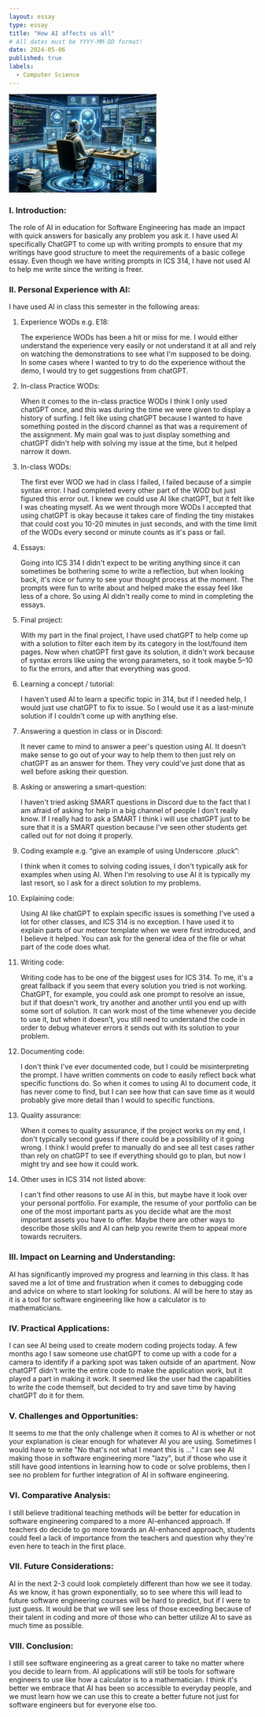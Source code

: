 ```yaml
---
layout: essay
type: essay
title: "How AI affects us all"
# All dates must be YYYY-MM-DD format!
date: 2024-05-06
published: true
labels:
  - Computer Science
---
```

<img src="../img/DevinAi.webp" width="300">

### I. Introduction:
The role of AI in education for Software Engineering has made an impact with quick answers for basically any problem you ask it. I have used AI specifically ChatGPT to come up with writing prompts to ensure that my writings have good structure to meet the requirements of a basic college essay. Even though we have writing prompts in ICS 314, I have not used AI to help me write since the writing is freer.


### II. Personal Experience with AI:
I have used AI in class this semester in the following areas:


1. Experience WODs e.g. E18:

    The experience WODs has been a hit or miss for me. I would either understand the experience very easily or not understand it at all and rely on watching the demonstrations to see what I'm supposed to be doing. In some cases where I wanted to try to do the experience without the demo, I would try to get suggestions from chatGPT.


2. In-class Practice WODs:

    When it comes to the in-class practice WODs I think I only used chatGPT once, and this was during the time we were given to display a history of surfing. I felt like using chatGPT because I wanted to have something posted in the discord channel as that was a requirement of the assignment. My main goal was to just display something and chatGPT didn't help with solving my issue at the time, but it helped narrow it down.


3. In-class WODs:

    The first ever WOD we had in class I failed, I failed because of a simple syntax error. I had completed every other part of the WOD but just
    figured this error out. I knew we could use AI like chatGPT, but it felt like I was cheating myself. As we went through more WODs I accepted that using
    chatGPT is okay because it takes care of finding the tiny mistakes that could cost you 10-20 minutes in just seconds, and with the time limit of the WODs
    every second or minute counts as it's pass or fail.


4. Essays:

    Going into ICS 314 I didn't expect to be writing anything since it can sometimes be bothering some to write a reflection, but when looking back, it's nice or funny to see your thought process at the moment. The prompts were fun to write about and helped make the essay feel like less of a chore. So using AI didn't really come to mind in completing the essays.


5. Final project:

    With my part in the final project, I have used chatGPT to help come up with a solution to filter each item by its category in the lost/found item pages. Now when chatGPT first gave its solution, it didn't work because of syntax errors like using the wrong parameters, so it took maybe 5–10 to fix the errors, and after that everything was good.


6. Learning a concept / tutorial:
    
    I haven't used AI to learn a specific topic in 314, but if I needed help, I would just use chatGPT to fix to issue. So I would use it as a last-minute solution if I couldn't come up with anything else.


7. Answering a question in class or in Discord:

    It never came to mind to answer a peer's question using AI. It doesn't make sense to go out of your way to help them to then just rely on chatGPT as an answer for them. They very could've just done that as well before asking their question.


8. Asking or answering a smart-question:

    I haven't tried asking SMART questions in Discord due to the fact that I am afraid of asking for help in a big channel of people I don't really know. If I really had to ask a SMART I think i will use chatGPT just to be sure that it is a SMART question because I've seen other students get called out for not doing it properly.


9. Coding example e.g. “give an example of using Underscore .pluck”:

    I think when it comes to solving coding issues, I don't typically ask for examples when using AI. When I'm resolving to use AI it is typically my last resort, so I ask for a direct solution to my problems.


10. Explaining code:

    Using AI like chatGPT to explain specific issues is something I've used a lot for other classes, and ICS 314 is no exception. I have used it to explain parts of our meteor template when we were first introduced, and I believe it helped. You can ask for the general idea of the file or what part of the code does what.


11. Writing code:

    Writing code has to be one of the biggest uses for ICS 314. To me, it's a great fallback if you seem that every solution you tried is not working. ChatGPT, for example, you could ask one prompt to resolve an issue, but if that doesn't work, try another and another until you end up with some sort of solution. It can work most of the time whenever you decide to use it, but when it doesn't, you still need to understand the code in order to debug whatever errors it sends out with its solution to your problem.


12. Documenting code:

    I don't think I've ever documented code, but I could be misinterpreting the prompt. I have written comments on code to easily reflect back what specific functions do. So when it comes to using AI to document code, it has never come to find, but I can see how that can save time as it would probably give more detail than I would to specific functions.


13. Quality assurance:

    When it comes to quality assurance, if the project works on my end, I don't typically second guess if there could be a possibility of it going wrong. I think I would prefer to manually do and see all test cases rather than rely on chatGPT to see if everything should go to plan, but now I might try and see how it could work.


14. Other uses in ICS 314 not listed above:

    I can't find other reasons to use AI in this, but maybe have it look over your personal portfolio. For example, the resume of your portfolio can be one of the most important parts as you decide what are the most important assets you have to offer. Maybe there are other ways to describe those skills and AI can help you rewrite them to appeal more towards recruiters.

### III. Impact on Learning and Understanding:

AI has significantly improved my progress and learning in this class. It has saved me a lot of time and frustration when it comes to debugging code and advice on where to start looking for solutions. AI will be here to stay as it is a tool for software engineering like how a calculator is to mathematicians.

### IV. Practical Applications:

I can see AI being used to create modern coding projects today. A few months ago I saw someone use chatGPT to come up with a code for a camera to identify if a parking spot was taken outside of an apartment. Now chatGPT didn't write the entire code to make the application work, but it played a part in making it work. It seemed like the user had the capabilities to write the code themself, but decided to try and save time by having chatGPT do it for them.

### V. Challenges and Opportunities:

It seems to me that the only challenge when it comes to AI is whether or not your explanation is clear enough for whatever AI you are using. Sometimes I would have to write "No that's not what I meant this is ..." I can see AI making those in software engineering more "lazy", but if those who use it still have good intentions in learning how to code or solve problems, then I see no problem for further integration of AI in software engineering.

### VI. Comparative Analysis:

I still believe traditional teaching methods will be better for education in software engineering compared to a more AI-enhanced approach. If teachers do decide to go more towards an AI-enhanced approach, students could feel a lack of importance from the teachers and question why they're even here to teach in the first place.

### VII. Future Considerations:

AI in the next 2-3 could look completely different than how we see it today. As we know, it has grown exponentially, so to see where this will lead to future software engineering courses will be hard to predict, but if I were to just guess. It would be that we will see less of those exceeding because of their talent in coding and more of those who can better utilize AI to save as much time as possible.

### VIII. Conclusion:

I still see software engineering as a great career to take no matter where you decide to learn from. AI applications will still be tools for software engineers to use like how a calculator is to a mathematician. I think it's better we embrace that AI has been so accessible to everyday people, and we must learn how we can use this to create a better future not just for software engineers but for everyone else too.








